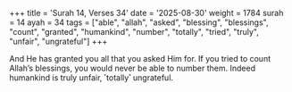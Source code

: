+++
title = 'Surah 14, Verses 34'
date = '2025-08-30'
weight = 1784
surah = 14
ayah = 34
tags = ["able", "allah", "asked", "blessing", "blessings", "count", "granted", "humankind", "number", "totally", "tried", "truly", "unfair", "ungrateful"]
+++

And He has granted you all that you asked Him for. If you tried to count Allah’s blessings, you would never be able to number them. Indeed humankind is truly unfair, ˹totally˺ ungrateful. 